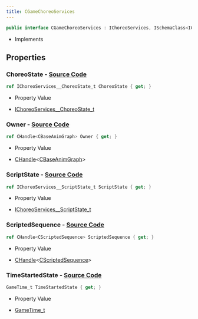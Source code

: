 ```yaml
---
title: CGameChoreoServices
---
```


```csharp
public interface CGameChoreoServices : IChoreoServices, ISchemaClass<IChoreoServices>, ISchemaClass<CGameChoreoServices>, ISchemaField, ISchemaClass, INativeHandle
```

- Implements

## Properties

### **ChoreoState** - [Source Code](https://github.com/swiftly-solution/swiftlys2/blob/main/managed/src/SwiftlyS2.Generated/Schemas/Interfaces/CGameChoreoServices.cs#L22)

```csharp
ref IChoreoServices__ChoreoState_t ChoreoState { get; }
```

- Property Value

- [IChoreoServices__ChoreoState_t](/docs/api/shared/schemadefinitions/ichoreoservices__choreostate_t)

### **Owner** - [Source Code](https://github.com/swiftly-solution/swiftlys2/blob/main/managed/src/SwiftlyS2.Generated/Schemas/Interfaces/CGameChoreoServices.cs#L16)

```csharp
ref CHandle<CBaseAnimGraph> Owner { get; }
```

- Property Value

- [CHandle](/docs/api/shared/natives/chandle-1)<[CBaseAnimGraph](/docs/api/shared/schemadefinitions/cbaseanimgraph)>

### **ScriptState** - [Source Code](https://github.com/swiftly-solution/swiftlys2/blob/main/managed/src/SwiftlyS2.Generated/Schemas/Interfaces/CGameChoreoServices.cs#L20)

```csharp
ref IChoreoServices__ScriptState_t ScriptState { get; }
```

- Property Value

- [IChoreoServices__ScriptState_t](/docs/api/shared/schemadefinitions/ichoreoservices__scriptstate_t)

### **ScriptedSequence** - [Source Code](https://github.com/swiftly-solution/swiftlys2/blob/main/managed/src/SwiftlyS2.Generated/Schemas/Interfaces/CGameChoreoServices.cs#L18)

```csharp
ref CHandle<CScriptedSequence> ScriptedSequence { get; }
```

- Property Value

- [CHandle](/docs/api/shared/natives/chandle-1)<[CScriptedSequence](/docs/api/shared/schemadefinitions/cscriptedsequence)>

### **TimeStartedState** - [Source Code](https://github.com/swiftly-solution/swiftlys2/blob/main/managed/src/SwiftlyS2.Generated/Schemas/Interfaces/CGameChoreoServices.cs#L24)

```csharp
GameTime_t TimeStartedState { get; }
```

- Property Value

- [GameTime_t](/docs/api/shared/schemadefinitions/gametime_t)

